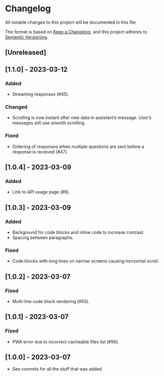 # Changelog

All notable changes to this project will be documented in this file.

The format is based on [Keep a Changelog](https://keepachangelog.com/en/1.1.0/),
and this project adheres to [Semantic Versioning](https://semver.org/spec/v2.0.0.html).

## [Unreleased]

## [1.1.0] - 2023-03-12

### Added

- Streaming responses (#45).

### Changed

- Scrolling is now instant after new data in assistant’s message. User’s messages still use smooth scrolling.

### Fixed

- Ordering of responses when multiple questions are sent before a response is received (#47).

## [1.0.4] - 2023-03-09

### Added

- Link to API usage page (#8).

## [1.0.3] - 2023-03-09

### Added

- Background for code blocks and inline code to increase contrast.
- Spacing between paragraphs.

### Fixed

- Code blocks with long lines on narrow screens causing horizontal scroll.

## [1.0.2] - 2023-03-07

### Fixed

- Multi-line code block rendering (#55).

## [1.0.1] - 2023-03-07

### Fixed

- PWA error due to incorrect cacheable files list (#56).

## [1.0.0] - 2023-03-07

- See commits for all the stuff that was added.